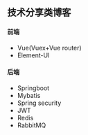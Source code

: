 ## 技术分享类博客

#### 前端

- Vue(Vuex+Vue router)
- Element-UI

#### 

#### 后端

- Springboot
- Mybatis
- Spring security
- JWT
- Redis
- RabbitMQ
